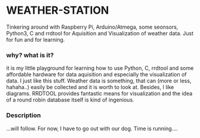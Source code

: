 # WEATHER-STATION
Tinkering around with Raspberry Pi, Arduino/Atmega, some seonsors, Python3, C and rrdtool for Aquisition and Visualization of weather data. Just for fun and for learning.
### why? what is it?
it is my little playground for learning how to use Python, C, rrdtool and some affordable hardware for data aquisition and especially the visualization of data. I just like this stuff. Weather data is something, that can (more or less, hahaha..) easily be collected and it is worth to look at. Besides, I like diagrams. RRDTOOL provides fantastic means for visualization and the idea of a round robin database itself is kind of ingenious.
### Description
...will follow. For now, I have to go out with our dog. Time is running....
